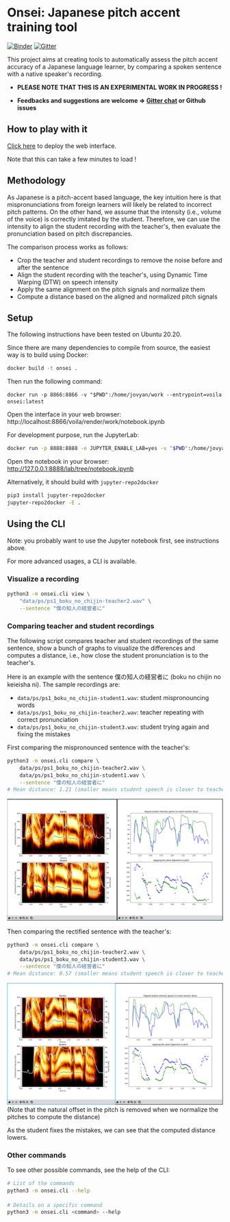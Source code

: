 Onsei: Japanese pitch accent training tool
===========================================

[![Binder](https://mybinder.org/badge_logo.svg)](https://mybinder.org/v2/gh/itsupera/onsei/HEAD?urlpath=voila/render/work/notebook.ipynb)
[![Gitter](https://badges.gitter.im/itsupera-onsei/community.svg)](https://gitter.im/itsupera-onsei/community?utm_source=badge&utm_medium=badge&utm_campaign=pr-badge)

This project aims at creating tools to automatically assess the pitch accent accuracy
of a Japanese language learner, by comparing a spoken sentence with a native
speaker's recording.

- **PLEASE NOTE THAT THIS IS AN EXPERIMENTAL WORK IN PROGRESS !**

- **Feedbacks and suggestions are welcome => [Gitter chat](https://gitter.im/itsupera-onsei/community?utm_source=badge&utm_medium=badge&utm_campaign=pr-badge) or Github issues**

How to play with it
--------------------

[Click here](https://mybinder.org/v2/gh/itsupera/onsei/HEAD?urlpath=voila/render/work/notebook.ipynb)
to deploy the web interface.

Note that this can take a few minutes to load !

Methodology
------------

As Japanese is a pitch-accent based language, the key intuition here is that
mispronunciations from foreign learners will likely be related to incorrect pitch
patterns.
On the other hand, we assume that the intensity (i.e., volume of the voice) is correctly
imitated by the student.
Therefore, we can use the intensity to align the student recording with the teacher's,
then evaluate the pronunciation based on pitch discrepancies.

The comparison process works as follows:
- Crop the teacher and student recordings to remove the noise before and after the sentence
- Align the student recording with the teacher's, using Dynamic Time Warping (DTW) on speech intensity
- Apply the same alignment on the pitch signals and normalize them
- Compute a distance based on the aligned and normalized pitch signals

Setup
------

The following instructions have been tested on Ubuntu 20.20.

Since there are many dependencies to compile from source, the easiest way is
to build using Docker:

```bash
docker build -t onsei .
```

Then run the following command:
```
docker run -p 8866:8866 -v "$PWD":/home/jovyan/work --entrypoint=voila onsei:latest
````
Open the interface in your web browser: http://localhost:8866/voila/render/work/notebook.ipynb


For development purpose, run the JupyterLab:
```bash
docker run -p 8888:8888 -e JUPYTER_ENABLE_LAB=yes -v "$PWD":/home/jovyan/work onsei:latest
```
Open the notebook in your browser: http://127.0.0.1:8888/lab/tree/notebook.ipynb

Alternatively, it should build with `jupyter-repo2docker`
```bash
pip3 install jupyter-repo2docker
jupyter-repo2docker -E .
```

Using the CLI
--------------

Note: you probably want to use the Jupyter notebook first, see instructions above.

For more advanced usages, a CLI is available.

### Visualize a recording

```bash
python3 -m onsei.cli view \
    "data/ps/ps1_boku_no_chijin-teacher2.wav" \
    --sentence "僕の知人の経営者に"
```

### Comparing teacher and student recordings

The following script compares teacher and student recordings of the same sentence,
show a bunch of graphs to visualize the differences and computes a distance, i.e.,
how close the student pronunciation is to the teacher's.

Here is an example with the sentence 僕の知人の経営者に (boku no chijin no keieisha ni).
The sample recordings are:
- `data/ps/ps1_boku_no_chijin-student1.wav`: student mispronouncing words
- `data/ps/ps1_boku_no_chijin-teacher2.wav`: teacher repeating with correct pronunciation
- `data/ps/ps1_boku_no_chijin-student3.wav`: student trying again and fixing the mistakes

First comparing the mispronounced sentence with the teacher's:
```bash
python3 -m onsei.cli compare \
    data/ps/ps1_boku_no_chijin-teacher2.wav \
    data/ps/ps1_boku_no_chijin-student1.wav \
    --sentence "僕の知人の経営者に"
# Mean distance: 1.21 (smaller means student speech is closer to teacher)
```
![Graphs for the "bad" student](graphs_bad_student.png)

Then comparing the rectified sentence with the teacher's:
```bash
python3 -m onsei.cli compare \
    data/ps/ps1_boku_no_chijin-teacher2.wav \
    data/ps/ps1_boku_no_chijin-student3.wav \
    --sentence "僕の知人の経営者に"
# Mean distance: 0.57 (smaller means student speech is closer to teacher)
```
![Graphs for the "good" student](graphs_good_student.png)
(Note that the natural offset in the pitch is removed when we normalize the pitches to compute the distance)

As the student fixes the mistakes, we can see that the computed distance lowers.

### Other commands

To see other possible commands, see the help of the CLI:
```bash
# List of the commands
python3 -m onsei.cli --help

# Details on a specific command
python3 -m onsei.cli <command> --help
```
